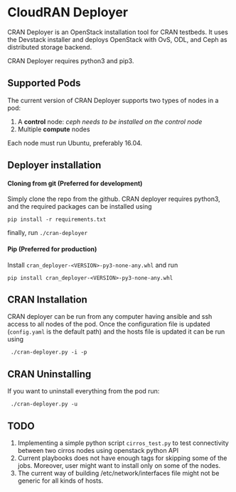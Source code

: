# CloudRAN Deployer

CRAN Deployer is an OpenStack installation tool for CRAN testbeds. It uses the Devstack installer 
and deploys OpenStack with OvS, ODL, and Ceph as distributed storage backend.

CRAN Deployer requires python3 and pip3.

## Supported Pods

The current version of CRAN Deployer supports two types of nodes in a pod:
1. A **control** node: *ceph needs to be installed on the control node*
2. Multiple **compute** nodes

Each node must run Ubuntu, preferably 16.04.

## Deployer installation

#### Cloning from git (Preferred for development)

Simply clone the repo from the github. CRAN deployer requires python3, and the required packages 
can be installed using

```pip install -r requirements.txt ``` 

finally, run  `./cran-deployer`

#### Pip (Preferred for production)

Install `cran_deployer-<VERSION>-py3-none-any.whl` and run

```pip install cran_deployer-<VERSION>-py3-none-any.whl```

## CRAN Installation

CRAN deployer can be run from any computer having ansible and ssh access to all nodes of the pod. 
Once the configuration file is updated (`config.yaml` is the default path) and the hosts file is updated
it can be run using

``` ./cran-deployer.py -i -p```

## CRAN Uninstalling

If you want to uninstall everything from the pod run:


``` ./cran-deployer.py -u```


## TODO
1. Implementing a simple python script `cirros_test.py` to test connectivity between two cirros nodes
using openstack python API
2. Current playbooks does not have enough tags for skipping some of the jobs. Moreover, user might 
want to install only on some of the nodes.
3. The current way of building /etc/network/interfaces file might not be generic for all kinds of hosts.